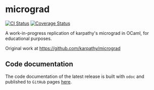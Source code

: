 # micrograd

[![CI Status](https://github.com/mbarbin/micrograd/workflows/ci/badge.svg)](https://github.com/mbarbin/micrograd/actions/workflows/ci.yml)
[![Coverage Status](https://coveralls.io/repos/github/mbarbin/micrograd/badge.svg?branch=main)](https://coveralls.io/github/mbarbin/micrograd?branch=main)

A work-in-progress replication of karpathy's micrograd in OCaml, for educational purposes.

Original work at https://github.com/karpathy/micrograd

## Code documentation

The code documentation of the latest release is built with `odoc` and published
to `GitHub` pages [here](https://mbarbin.github.io/micrograd).

